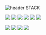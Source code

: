 ![header](https://capsule-render.vercel.app/api?type=Hello!&height=200&text=Waving!&fontAlign=80&fontAlignY=40&color=gradient)
STACK

  <span><img src="https://img.shields.io/badge/W3C-005A9C?style=flat-square&logo=w3c&logoColor=white"/></span>
  <span><img src="https://img.shields.io/badge/HTML5-E34F26?style=flat-square&logo=html5&logoColor=white"/></span>
  <span><img src="https://img.shields.io/badge/CSS3-1572B6?style=flat-square&logo=css3&logoColor=white"/></span>
  <span><img src="https://img.shields.io/badge/SASS-CC6699?style=flat-square&logo=sass&logoColor=white"/></span>
  <span><img src="https://img.shields.io/badge/Java%20Script-F7DF1E?style=flat-square&logo=javascript&logoColor=black"/></span>
  <span><img src="https://img.shields.io/badge/j%20Query-0769AD?style=flat-square&logo=jquery&logoColor=white"/></span>
  <!--
  <span><img src="https://img.shields.io/badge/Type%20Script-3178C6?style=flat-square&logo=typescript&logoColor=white"/></span>
  <span><img src="https://img.shields.io/badge/Angular%20JS-E23237?style=flat-square&logo=angularjs&logoColor=white"/></span>
  <span><img src="https://img.shields.io/badge/React-black?style=flat-square&logo=react&logoColor=61DAFB&fontColor=61DAFB"/></span>
  -->
  
  <span><img src="https://img.shields.io/badge/MarkDown-000000?style=flat-square&logo=markdown&logoColor=white"/></span>
  <span><img src="https://img.shields.io/badge/Visual%20Studio%20Code-007ACC?style=flat-square&logo=visualstudiocode&logoColor=white"/></span>
  <span><img src="https://img.shields.io/badge/GitHub-181717?style=flat-square&logo=github&logoColor=white"/></span>
  <span><img src="https://img.shields.io/badge/GitLab-FC6D26?style=flat-square&logo=gitlab&logoColor=white"/></span>
  <!-- <span><img src="https://img.shields.io/badge/Figma-F24E1E?style=flat-square&logo=figma&logoColor=white"/></span> -->
  <!-- <span><img src="https://img.shields.io/badge/File%20Zilla-BF0000?style=flat-square&logo=filezilla&logoColor=white"/></span> -->
  <!-- <span><img src="https://img.shields.io/badge/Adobe%20Photoshop-31A8FF?style=flat-square&logo=adobephotoshop&logoColor=white"/></span> -->
  <!-- <span><img src="https://img.shields.io/badge/Adobe%20XD-FF61F6?style=flat-square&logo=adobexd&logoColor=white"/></span> -->
